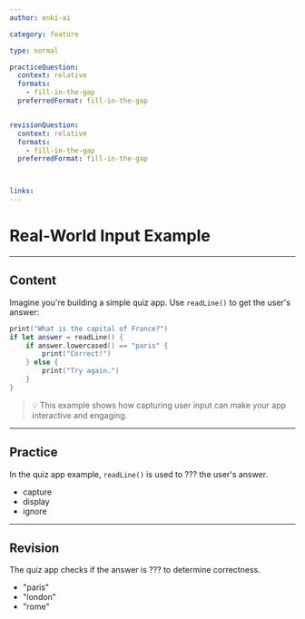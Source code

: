 ```yaml
---
author: enki-ai

category: feature

type: normal

practiceQuestion:
  context: relative
  formats:
    - fill-in-the-gap
  preferredFormat: fill-in-the-gap


revisionQuestion:
  context: relative
  formats:
    - fill-in-the-gap
  preferredFormat: fill-in-the-gap



links:
---
```


# Real-World Input Example

---
## Content

Imagine you're building a simple quiz app. Use `readLine()` to get the user's answer:

```swift
print("What is the capital of France?")
if let answer = readLine() {
    if answer.lowercased() == "paris" {
        print("Correct!")
    } else {
        print("Try again.")
    }
}
```

> 💡 This example shows how capturing user input can make your app interactive and engaging.
---
## Practice

In the quiz app example, `readLine()` is used to ??? the user's answer.

- capture
- display
- ignore

---
## Revision

The quiz app checks if the answer is ??? to determine correctness.

- "paris"
- "london"
- "rome"
